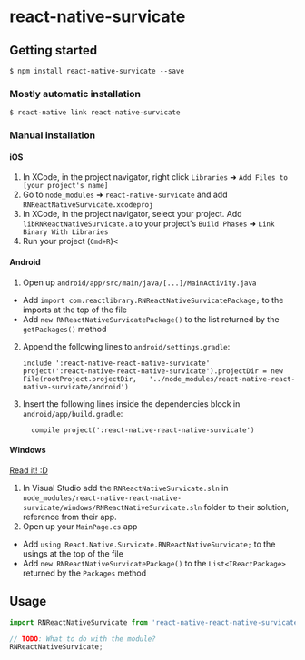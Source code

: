 
# react-native-survicate

## Getting started

`$ npm install react-native-survicate --save`

### Mostly automatic installation

`$ react-native link react-native-survicate`

### Manual installation


#### iOS

1. In XCode, in the project navigator, right click `Libraries` ➜ `Add Files to [your project's name]`
2. Go to `node_modules` ➜ `react-native-survicate` and add `RNReactNativeSurvicate.xcodeproj`
3. In XCode, in the project navigator, select your project. Add `libRNReactNativeSurvicate.a` to your project's `Build Phases` ➜ `Link Binary With Libraries`
4. Run your project (`Cmd+R`)<

#### Android

1. Open up `android/app/src/main/java/[...]/MainActivity.java`
  - Add `import com.reactlibrary.RNReactNativeSurvicatePackage;` to the imports at the top of the file
  - Add `new RNReactNativeSurvicatePackage()` to the list returned by the `getPackages()` method
2. Append the following lines to `android/settings.gradle`:
  	```
  	include ':react-native-react-native-survicate'
  	project(':react-native-react-native-survicate').projectDir = new File(rootProject.projectDir, 	'../node_modules/react-native-react-native-survicate/android')
  	```
3. Insert the following lines inside the dependencies block in `android/app/build.gradle`:
  	```
      compile project(':react-native-react-native-survicate')
  	```

#### Windows
[Read it! :D](https://github.com/ReactWindows/react-native)

1. In Visual Studio add the `RNReactNativeSurvicate.sln` in `node_modules/react-native-react-native-survicate/windows/RNReactNativeSurvicate.sln` folder to their solution, reference from their app.
2. Open up your `MainPage.cs` app
  - Add `using React.Native.Survicate.RNReactNativeSurvicate;` to the usings at the top of the file
  - Add `new RNReactNativeSurvicatePackage()` to the `List<IReactPackage>` returned by the `Packages` method


## Usage
```javascript
import RNReactNativeSurvicate from 'react-native-react-native-survicate';

// TODO: What to do with the module?
RNReactNativeSurvicate;
```
  